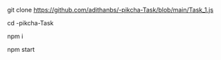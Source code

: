 git clone https://github.com/adithanbs/-pikcha-Task/blob/main/Task_1.js

cd -pikcha-Task

npm i 

npm start